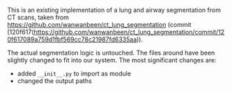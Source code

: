 This is an existing implementation of a lung and airway segmentation from CT scans, taken from https://github.com/wanwanbeen/ct_lung_segmentation (commit [120f617(https://github.com/wanwanbeen/ct_lung_segmentation/commit/120f617089a759d1fbf569cc78c21987fd6335aa)).

The actual segmentation logic is untouched. The files around have been slightly changed to fit into our system. The most significant changes are:
* added `__init__.py` to import as module
* changed the output paths
